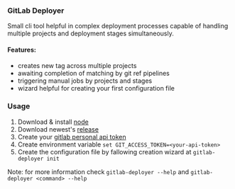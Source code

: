 ### GitLab Deployer

Small cli tool helpful in complex deployment processes
capable of handling multiple projects and deployment stages simultaneously.

#### Features:
- creates new tag across multiple projects
- awaiting completion of matching by git ref pipelines
- triggering manual jobs by projects and stages 
- wizard helpful for creating your first configuration file
 
### Usage

1. Download & install [node](https://nodejs.org/en/) 
1. Download newest's [release](https://github.com/akupiec/gitlab-deployer/releases)
1. Create your [gitlab personal api token](https://docs.gitlab.com/ee/user/profile/personal_access_tokens.html#creating-a-personal-access-token)
1. Create environment variable
`
set GIT_ACCESS_TOKEN=<your-api-token>
` 
1. Create the configuration file by fallowing creation wizard at `gitlab-deployer init`

Note: for more information check `gitlab-deployer --help` and `gitlab-deployer <command> --help`
